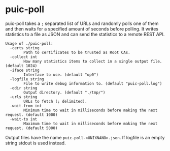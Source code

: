 # puic-poll

puic-poll takes a `;` separated list of URLs and randomly polls one of them and then waits for a specified amount
of seconds before polling. It writes statistics to a file as JSON and can send the statistics to a remote
REST API. 

```
Usage of ./puic-poll:
  -certs string
    	Path to certificates to be trusted as Root CAs.
  -collect int
    	How many statistics items to collect in a single output file. (default 1024)
  -iface string
    	Interface to use. (default "op0")
  -logfile string
    	File to write debug information to. (default "puic-poll.log")
  -odir string
    	Output directory. (default "./tmp/")
  -urls string
    	URLs to fetch (; delimited).
  -wait-from int
    	Minimum time to wait in milliseconds before making the next request. (default 1000)
  -wait-to int
    	Maximum time to wait in milliseconds before making the next request. (default 5000)

```

Output files have the name `puic-poll-<UNIXNANO>.json`. If logfile is an empty string stdout is used instead.

